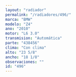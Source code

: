 ```yaml
---
layout: "radiador"
permalink: "/radiadores/496/"
marca: "BMW"
modelo: "Z4"
ano: "2010"
motor: "L6 3.0"
transmision: "Automática"
parte: "438456"
clima: "Con clima"
alto: "23 5/8"
ancho: "18 1/8"
observaciones: ""
id: "496"
---
```


